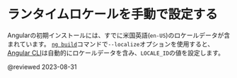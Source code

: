 <!-- 
Placeholder page; keep in case 3rd party links to it. 
Its too brief contents were relocated to `i18n-optional-import-global-variants.md` 
No longer in navigation.
 -->
# ランタイムロケールを手動で設定する

Angularの初期インストールには、すでに米国英語\(`en-US`\)のロケールデータが含まれています。
[`ng build`][AioCliBuild]コマンドで`--localize`オプションを使用すると、[Angular CLI][AioCliMain]は自動的にロケールデータを含み、`LOCALE_ID`の値を設定します。


[AioApiCoreLocaleId]: api/core/LOCALE_ID "LOCALE_ID | Core - API | Angular"

[AioCliMain]: cli "CLI Overview and Command Reference | Angular"
[AioCliBuild]: cli/build "ng build | CLI | Angular"

<!-- external links -->

[UnpkgBrowseAngularCommonLocales]: https://unpkg.com/browse/@angular/common/locales/ "@angular/common/locales/ | Unpkg"

<!-- end links -->

@reviewed 2023-08-31
